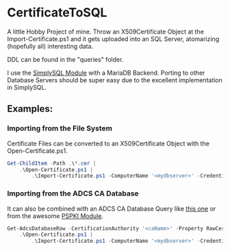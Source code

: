 # CertificateToSQL

A little Hobby Project of mine. Throw an X509Certificate Object at the Import-Certificate.ps1 and it gets uploaded into an SQL Server, atomarizing (hopefully all) interesting data.

DDL can be found in the "queries" folder.

I use the [SimplySQL Module](https://github.com/mithrandyr/SimplySql) with a MariaDB Backend. Porting to other Database Servers should be super easy due to the excellent implementation in SimplySQL.

## Examples:

### Importing from the File System

Certificate Files can be converted to an X509Certificate Object with the Open-Certificate.ps1.

```powershell
Get-ChildItem -Path .\*.cer |
    .\Open-Certificate.ps1 | 
        .\Import-Certificate.ps1 -ComputerName '<mydbserver>' -Credential (Get-Credential)
```

### Importing from the ADCS CA Database

It can also be combined with an ADCS CA Database Query like [this one](https://github.com/Sleepw4lker/CaDatabaseQuery) or from the awesome [PSPKI Module](https://github.com/PKISolutions/PSPKI).

```powershell
Get-AdcsDatabaseRow -CertificationAuthority '<caName>' -Property RawCertificate | 
    .\Open-Certificate.ps1 | 
        .\Import-Certificate.ps1 -ComputerName '<mydbserver>' -Credential (Get-Credential)
```